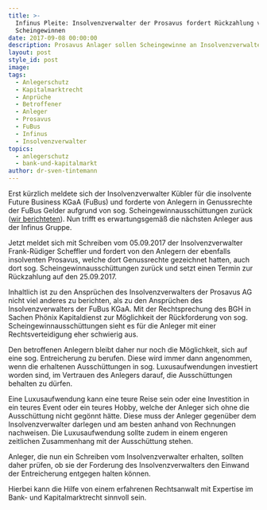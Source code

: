```yaml
---
title: >-
  Infinus Pleite: Insolvenzverwalter der Prosavus fordert Rückzahlung von
  Scheingewinnen
date: 2017-09-08 00:00:00
description: Prosavus Anlager sollen Scheingewinne an Insolvenzverwalter zurückzahlen
layout: post
style_id: post
image:
tags:
  - Anlegerschutz
  - Kapitalmarktrecht
  - Anprüche
  - Betroffener
  - Anleger
  - Prosavus
  - FuBus
  - Infinus
  - Insolvenzverwalter
topics:
  - anlegerschutz
  - bank-und-kapitalmarkt
author: dr-sven-tintemann
---
```



Erst kürzlich meldete sich der Insolvenzverwalter Kübler für die insolvente Future Business KGaA (FuBus) und forderte von Anlegern in Genussrechte der FuBus Gelder aufgrund von sog. Scheingewinnausschüttungen zurück ([wir berichteten](/blog/fubus-insolvenz-insolvenzverwalter-verlangt-zahlung-von-genussrechtsinhabern/)). Nun trifft es erwartungsgemäß die nächsten Anleger aus der Infinus Gruppe.

Jetzt meldet sich mit Schreiben vom 05.09.2017 der Insolvenzverwalter Frank-Rüdiger Scheffler und fordert von den Anlegern der ebenfalls insolventen Prosavus, welche dort Genussrechte gezeichnet hatten, auch dort sog. Scheingewinnausschüttungen zurück und setzt einen Termin zur Rückzahlung auf den 25.09.2017.

Inhaltlich ist zu den Ansprüchen des Insolvenzverwalters der Prosavus AG nicht viel anderes zu berichten, als zu den Ansprüchen des Insolvenzverwalters der FuBus KGaA. Mit der Rechtsprechung des BGH in Sachen Phönix Kapitaldienst zur Möglichkeit der Rückforderung von sog. Scheingewinnausschüttungen sieht es für die Anleger mit einer Rechtsverteidigung eher schwierig aus.

Den betroffenen Anlegern bleibt daher nur noch die Möglichkeit, sich auf eine sog. Entreicherung zu berufen. Diese wird immer dann angenommen, wenn die erhaltenen Ausschüttungen in sog. Luxusaufwendungen investiert worden sind, im Vertrauen des Anlegers darauf, die Ausschüttungen behalten zu dürfen.

Eine Luxusaufwendung kann eine teure Reise sein oder eine Investition in ein teures Event oder ein teures Hobby, welche der Anleger sich ohne die Ausschüttung nicht gegönnt hätte. Diese muss der Anleger gegenüber dem Insolvenzverwalter darlegen und am besten anhand von Rechnungen nachweisen. Die Luxusaufwendung sollte zudem in einem engeren zeitlichen Zusammenhang mit der Ausschüttung stehen.

Anleger, die nun ein Schreiben vom Insolvenzverwalter erhalten, sollten daher prüfen, ob sie der Forderung des Insolvenzverwalters den Einwand der Entreicherung entgegen halten können.

Hierbei kann die Hilfe von einem erfahrenen Rechtsanwalt mit Expertise im Bank- und Kapitalmarktrecht sinnvoll sein.